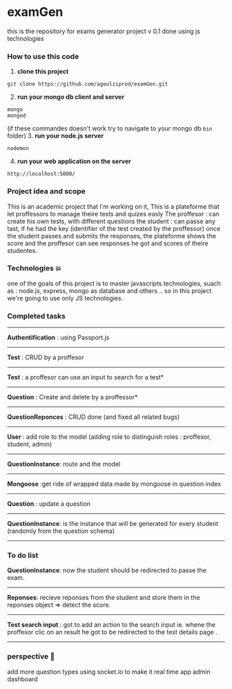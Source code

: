 # examGen
this is the repository for exams generator project v 0.1 done using js technologies

### How to use this code
1. __clone this project__
```
git clone https://github.com/agoulziprod/examGen.git
```
2. __run your mongo db client and server__
```
mongo
mongod
```
(if these commandes doesn't work try to navigate to your mongo db `bin` folder)
3. __run your node.js server__
```
nodemon
```
4. __run your web application on the server__
```
http://localhost:5000/
```
>
### Project idea and scope
This is an academic project that I'm working on it, 
This is a plateforme that let proffessors to manage theire tests and quizes easly
The proffesor : can create his own tests, with different questions 
the student : can passe any tast, if he had the key (identifier of the test created by the proffessor)
once the student passes and submits the responses, the plateforme shows the score and the proffesor can see responses he got and scores of theire studentes.

### Technologies :collision:
one of the goals of this project is to master javascripts technologies, suach as : node.js, express, mongo as database and others .. so in this project we're going to use only JS technologies.

### Completed tasks
********
__Authentification__ : using Passport.js
********
__Test__ : CRUD by a proffesor
********
__Test__ : a proffesor can use an input to search for a test*
********
__Question__ : Create and delete by a proffessor*
********
__QuestionReponces__ : CRUD done (and fixed all related bugs)
********
__User__ : add role to the model (adding role to distinguish roles : proffesor, student, admin)
********
__QuestionInstance__: route and the model
********
__Mongoose__ :get ride of wrapped data made by mongoose in question index
********
__Question__ : update a question
********
__QuestionInstance__: is the instance that will be generated for every student (randomly from the question schema)
********

### To do  list

__QuestionInstance__: now the student should be redirected to passe the exam.
********
__Reponses__: recieve reponses from the student and store them in the reponses object => detect the score.
********
__Test search input__ : got to add an action to the search input ie. whene the proffesor clic on an result he got to be redirected to the test details page .
********

### perspective :rocket:
add more question types
using socket.io to make it real time app
admin dashboard
